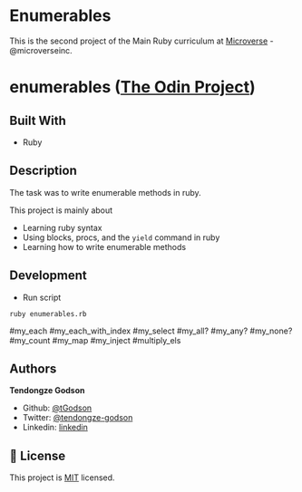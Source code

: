 # Enumerables

This is the second project of the Main Ruby curriculum at [Microverse](https:www.microverse.org/) - @microverseinc.

# enumerables ([The Odin Project](https://github.com/TheOdinProject/curriculum/blob/master/ruby_programming/archive/basic_ruby/project_advanced_building_blocks.md#project-2-enumerable-methods))


## Built With

- Ruby

## Description

The task was to write enumerable methods in ruby.

This project is mainly about

-  Learning ruby syntax
-  Using blocks, procs, and the `yield` command in ruby
-  Learning how to write enumerable methods

## Development

* Run script
```
ruby enumerables.rb
```
#my_each
#my_each_with_index
#my_select
#my_all?
#my_any?
#my_none?
#my_count
#my_map
#my_inject
#multiply_els

## Authors

**Tendongze Godson**
- Github: [@tGodson](https://github.com/tGodson) 
- Twitter: [@tendongze-godson](https://twitter.com/tendongze-godson) 
- Linkedin: [linkedin](https://linkedin.com/in/tendongze95) 

## 📝 License

This project is [MIT](https://opensource.org/licenses/MIT) licensed.